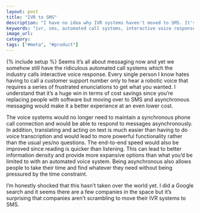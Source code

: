 ```yaml
---
layout: post
title: "IVR to SMS"
description: "I have no idea why IVR systems haven't moved to SMS. It's a massive win for everyone involved."
keywords: "ivr, sms, automated call systems, interactive voice response"
image_url:
category:
tags: ["#meta", "#product"]
---
```

{% include setup %}
Seems it’s all about messaging now and yet we somehow still have the ridiculous automated call systems which the industry calls interactive voice response. Every single person I know hates having to call a customer support number only to hear a robotic voice that requires a series of frustrated enunciations to get what you wanted. I understand that it’s a huge win in terms of cost savings since you’re replacing people with software but moving over to SMS and asynchronous messaging would make it a better experience at an even lower cost.

The voice systems would no longer need to maintain a synchronous phone call connection and would be able to respond to messages asynchronously. In addition, translating and acting on text is much easier than having to do voice transcription and would lead to more powerful functionality rather than the usual yes/no questions. The end-to-end speed would also be improved since reading is quicker than listening. This can lead to better information density and provide more expansive options than what you’d be limited to with an automated voice system. Being asynchronous also allows people to take their time and find whatever they need without being pressured by the time constraint.

I’m honestly shocked that this hasn’t taken over the world yet. I did a Google search and it seems there are a few companies in the space but it’s surprising that companies aren’t scrambling to move their IVR systems to SMS.
